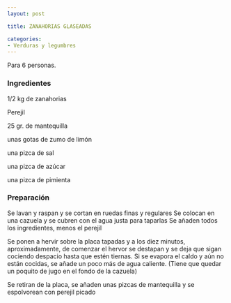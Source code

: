 ```yaml
---
layout: post

title: ZANAHORIAS GLASEADAS

categories:
- Verduras y legumbres
---
```

Para 6 personas.

<h3>Ingredientes</h3>

1/2 kg de zanahorias

Perejil

25 gr. de mantequilla

unas gotas de zumo de limón

una pizca de sal

una pizca de azúcar

una pizca de pimienta

<h3>Preparación</h3>

Se lavan y raspan y se cortan en ruedas finas y regulares Se colocan en una cazuela y se cubren con el agua justa para taparlas Se añaden todos los ingredientes, menos el perejil

Se ponen a hervir sobre la placa tapadas y a los diez minutos, aproximadamente, de comenzar el hervor se destapan y se deja que sigan cociendo despacio hasta que estén tiernas. Si se evapora el caldo y aún no están cocidas, se añade un poco más de agua caliente. (Tiene que quedar un poquito de jugo en el fondo de la cazuela)

Se retiran de la placa, se añaden unas pizcas de mantequilla y se espolvorean con perejil picado